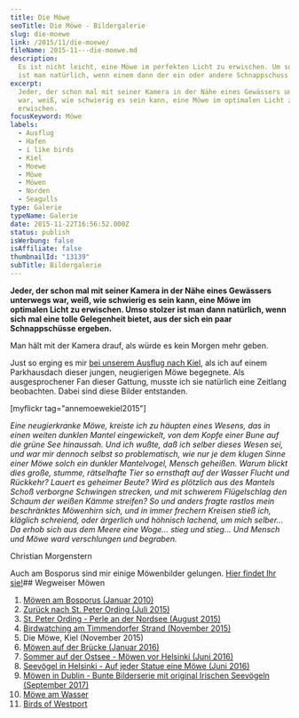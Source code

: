 ```yaml
---
title: Die Möwe
seoTitle: Die Möwe - Bildergalerie
slug: die-moewe
link: /2015/11/die-moewe/
fileName: 2015-11---die-moewe.md
description:
  Es ist nicht leicht, eine Möwe im perfekten Licht zu erwischen. Um so stolzer
  ist man natürlich, wenn einem dann der ein oder andere Schnappschuss gelingt.
excerpt:
  Jeder, der schon mal mit seiner Kamera in der Nähe eines Gewässers unterwegs
  war, weiß, wie schwierig es sein kann, eine Möwe im optimalen Licht zu
  erwischen.
focusKeyword: Möwe
labels:
  - Ausflug
  - Hafen
  - i like birds
  - Kiel
  - Moewe
  - Möwe
  - Möwen
  - Norden
  - Seagulls
type: Galerie
typeName: Galerie
date: 2015-11-22T16:56:52.000Z
status: publish
isWerbung: false
isAffiliate: false
thumbnailId: "13139"
subTitle: Bildergalerie
---
```


<strong>Jeder, der schon mal mit seiner Kamera in der Nähe eines Gewässers
unterwegs war, weiß, wie schwierig es sein kann, eine Möwe im optimalen Licht zu
erwischen. Umso stolzer ist man dann natürlich, wenn sich mal eine tolle
Gelegenheit bietet, aus der sich ein paar Schnappschüsse ergeben.</strong>

Man hält mit der Kamera drauf, als würde es kein Morgen mehr geben.

Just so erging es mir <a href="/2015/11/ein-besuch-in-kiel/ ‎">bei unserem
Ausflug nach Kiel</a>, als ich auf einem Parkhausdach dieser jungen, neugierigen
Möwe begegnete. Als ausgesprochener Fan dieser Gattung, musste ich sie natürlich
eine Zeitlang beobachten. Dabei sind diese Bilder entstanden.

[myflickr tag="annemoewekiel2015"]

<em>Eine neugierkranke Möwe,</em><em> kreiste ich zu häupten eines</em><em>
Wesens, das in einen weiten</em><em> dunklen Mantel eingewickelt,</em><em> von
dem Kopfe einer Bune</em><em> auf die grüne See hinaussah.</em><em> Und ich
wußte, daß ich selber</em><em> dieses Wesen sei, und war mir</em><em> dennoch
selbst so problematisch,</em><em> wie nur je dem klugen Sinne</em><em> einer
Möwe solch ein dunkler</em><em> Mantelvogel, Mensch geheißen.</em><em> Warum
blickt dies große, stumme,</em><em> rätselhafte Tier so ernsthaft</em><em> auf
der Wasser Flucht und Rückkehr?</em><em> Lauert es geheimer Beute?</em><em> Wird
es plötzlich aus des Mantels</em><em> Schoß verborgne Schwingen
strecken,</em><em> und mit schwerem Flügelschlag den</em><em> Schaum der weißen
Kämme streifen?</em><em> So und anders fragte rastlos</em><em> mein beschränktes
Möwenhirn sich,</em><em> und in immer frechern Kreisen</em><em> stieß ich,
kläglich schreiend, oder</em><em> ärgerlich und höhnisch lachend,</em><em> um
mich selber... Da erhob sich</em><em> aus dem Meere eine Woge...</em><em> stieg
und stieg... Und Mensch und Möwe</em><em> ward verschlungen und begraben.</em>

Christian Morgenstern

Auch am Bosporus sind mir einige Möwenbilder gelungen.
<a href="http://cardamonchai.com/2010/01/moewen-am-bosporus/">Hier findet Ihr
sie!</a>## Wegweiser Möwen<ol><li><a href="/2010/01/moewen-am-bosporus/">Möwen
am Bosporus
(Januar 2010)</a></li><li><a href="/2015/07/zurueck-nach-st-peter-ording/">Zurück
nach St. Peter Ording
(Juli 2015)</a></li><li><a href="/2015/08/st-peter-ording/">St. Peter Ording -
Perle an der Nordsee
(August 2015)</a></li><li><a href="/2015/11/birdwatching-am-timmendorfer-strand/">Birdwatching
am Timmendorfer Strand (November 2015)</a></li><li>Die Möwe, Kiel
(November 2015)</li><li><a href="/2016/01/moewen-auf-der-bruecke/">Möwen auf der
Brücke
(Januar 2016)</a></li><li><a href="http://cardamonchai.com/2016/07/sommer-auf-der-ostsee-travemuende-helsinki/">Sommer
auf der Ostsee - Möwen vor Helsinki
(Juni 2016)</a></li><li><a href="http://cardamonchai.com/2016/08/auf-jeder-statue-eine-moewe/">Seevögel
in Helsinki - Auf jeder Statue eine Möwe
(Juni 2016)</a></li><li><a href="http://cardamonchai.com/2017/10/moewen-in-dublin/">Möwen
in Dublin - Bunte Bilderserie mit original Irischen Seevögeln
(September 2017)</a></li><li><a href="http://cardamonchai.com/2018/01/moewe-am-wasser/">Möwe
am
Wasser</a></li><li><a href="http://cardamonchai.com/2018/05/birds-of-westport/">Birds
of Westport</a></li></ol>
